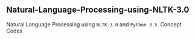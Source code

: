 ## Natural-Language-Processing-using-NLTK-3.0
Natural Language Processing using `NLTK-3.0` and `Python 3.5`.
Concept Codes

